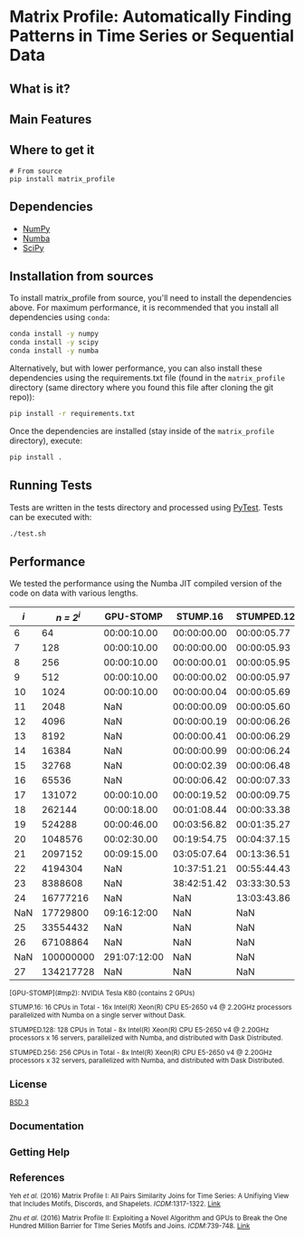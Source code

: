 # Matrix Profile: Automatically Finding Patterns in Time Series or Sequential Data

## What is it?

## Main Features

## Where to get it

```PyPI
# From source
pip install matrix_profile
```

## Dependencies
- [NumPy]()
- [Numba]()
- [SciPy]()

## Installation from sources

To install matrix_profile from source, you'll need to install the dependencies above. For maximum performance, it is recommended that you install all dependencies using `conda`:

```sh
conda install -y numpy
conda install -y scipy
conda install -y numba
```

Alternatively, but with lower performance, you can also install these dependencies using the requirements.txt file (found in the `matrix_profile` directory (same directory where you found this file after cloning the git repo)):

```sh
pip install -r requirements.txt
```
Once the dependencies are installed (stay inside of the `matrix_profile` directory), execute:

```sh
pip install .
```

## Running Tests

Tests are written in the tests directory and processed using [PyTest](). Tests can be executed with:

```sh
./test.sh
```

## Performance

We tested the performance using the Numba JIT compiled version of the code on data with various lengths.


| <i>i</i> | <i>n = 2<sup>i</sup></i> | GPU-STOMP    | STUMP.16    | STUMPED.128 | STUMPED.256 |
| -------- | ------------------------ | ------------ | ----------- | ----------- | ----------- |
| 6        | 64                       | 00:00:10.00  | 00:00:00.00 | 00:00:05.77 | 00:00:06.08 |
| 7        | 128                      | 00:00:10.00  | 00:00:00.00 | 00:00:05.93 | 00:00:07.29 |
| 8        | 256                      | 00:00:10.00  | 00:00:00.01 | 00:00:05.95 | 00:00:07.59 |
| 9        | 512                      | 00:00:10.00  | 00:00:00.02 | 00:00:05.97 | 00:00:07.47 |
| 10       | 1024                     | 00:00:10.00  | 00:00:00.04 | 00:00:05.69 | 00:00:07.64 |
| 11       | 2048                     | NaN          | 00:00:00.09 | 00:00:05.60 | 00:00:07.83 |
| 12       | 4096                     | NaN          | 00:00:00.19 | 00:00:06.26 | 00:00:07.90 |
| 13       | 8192                     | NaN          | 00:00:00.41 | 00:00:06.29 | 00:00:07.73 |
| 14       | 16384                    | NaN          | 00:00:00.99 | 00:00:06.24 | 00:00:08.18 |
| 15       | 32768                    | NaN          | 00:00:02.39 | 00:00:06.48 | 00:00:08.29 |
| 16       | 65536                    | NaN          | 00:00:06.42 | 00:00:07.33 | 00:00:09.01 |
| 17       | 131072                   | 00:00:10.00  | 00:00:19.52 | 00:00:09.75 | 00:00:10.53 |
| 18       | 262144                   | 00:00:18.00  | 00:01:08.44 | 00:00:33.38 | 00:00:24.07 |
| 19       | 524288                   | 00:00:46.00  | 00:03:56.82 | 00:01:35.27 | 00:03:43.66 |
| 20       | 1048576                  | 00:02:30.00  | 00:19:54.75 | 00:04:37.15 | 00:03:01.16 |
| 21       | 2097152                  | 00:09:15.00  | 03:05:07.64 | 00:13:36.51 | 00:08:47.47 |
| 22       | 4194304                  | NaN          | 10:37:51.21 | 00:55:44.43 | 00:32:06.70 |
| 23       | 8388608                  | NaN          | 38:42:51.42 | 03:33:30.53 | 02:00:49.37 |
| 24       | 16777216                 | NaN          | NaN         | 13:03:43.86 | 07:13:47.12 |
| NaN      | 17729800                 | 09:16:12:00  | NaN         | NaN         | NaN         |
| 25       | 33554432                 | NaN          | NaN         | NaN         | NaN         |
| 26       | 67108864                 | NaN          | NaN         | NaN         | NaN         |
| NaN      | 100000000                | 291:07:12:00 | NaN         | NaN         | NaN         |
| 27       | 134217728                | NaN          | NaN         | NaN         | NaN         |

<sup>
[GPU-STOMP](#mp2): NVIDIA Tesla K80 (contains 2 GPUs) 
    
STUMP.16: 16 CPUs in Total - 16x Intel(R) Xeon(R) CPU E5-2650 v4 @ 2.20GHz processors parallelized with Numba on a single server without Dask.

STUMPED.128: 128 CPUs in Total - 8x Intel(R) Xeon(R) CPU E5-2650 v4 @ 2.20GHz processors x 16 servers, parallelized with Numba, and distributed with Dask Distributed.

STUMPED.256: 256 CPUs in Total - 8x Intel(R) Xeon(R) CPU E5-2650 v4 @ 2.20GHz processors x 32 servers, parallelized with Numba, and distributed with Dask Distributed.
</sup>

## License
[BSD 3](License)

## Documentation

## Getting Help

## References

Yeh <i>et al.</i> (2016) Matrix Profile I: All Pairs Similarity Joins for Time Series: A Unifiying View that Includes Motifs, Discords, and Shapelets. <i>ICDM</i>:1317-1322. [Link](https://ieeexplore.ieee.org/abstract/document/7837992)

<a name="mp2">Zhu</a> <i>et al.</i> (2016) Matrix Profile II: Exploiting a Novel Algorithm and GPUs to Break the One Hundred Million Barrier for TIme Series Motifs and Joins. <i>ICDM</i>:739-748. [Link](https://ieeexplore.ieee.org/abstract/document/7837898)